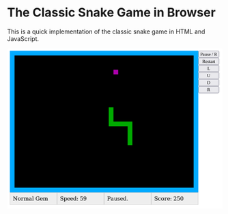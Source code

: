 # The Classic Snake Game in Browser

This is a quick implementation of the classic snake game in HTML and JavaScript.

![The game runs inside Firefox](screenshot-2021-12-12.png)
